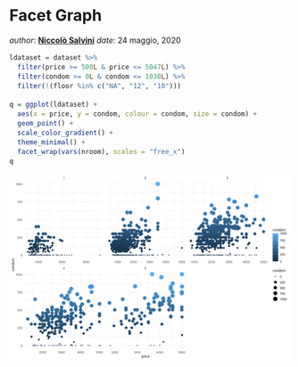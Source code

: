 Facet Graph
================

*author*: **[Niccolò Salvini](https://niccolosalvini.netlify.app/)**
*date*: 24 maggio, 2020

<p align="center">

``` r
ldataset = dataset %>%
  filter(price >= 500L & price <= 5047L) %>%
  filter(condom >= 0L & condom <= 1030L) %>%
  filter(!(floor %in% c("NA", "12", "10")))

q = ggplot(ldataset) +
  aes(x = price, y = condom, colour = condom, size = condom) +
  geom_point() +
  scale_color_gradient() +
  theme_minimal() +
  facet_wrap(vars(nroom), scales = "free_x")
q
```

![](imgOut/Jittered_Box_Plot-1.png)<!-- -->

</p>
